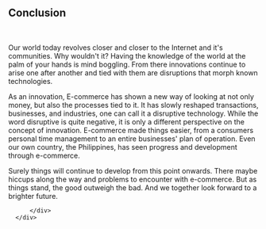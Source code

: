<section class="no-padding" id="sources">
         <aside class="bg-dark">
      <div class="container text-center">
          <div class="call-to-action">
              <h2>Conclusion</h2>
                <br>
<p>Our world today revolves closer and closer to the Internet and it's communities. Why wouldn't it? Having the knowledge of the world at the palm of your hands is mind boggling. From there innovations continue to arise one after another and tied with them are disruptions that morph known technologies.
				  
<p>As an innovation, E-commerce has shown a new way of looking at not only money, but also the processes tied to it. It has slowly reshaped transactions, businesses, and industries, one can call it a disruptive technology. While the word disruptive is quite negative, it is only a different perspective on the concept of innovation. E-commerce made things easier, from a consumers personal time management to an entire businesses' plan of operation. Even our own country, the Philippines, has seen progress and development through e-commerce.</p>
			  
<p>Surely things will continue to develop from this point onwards. There maybe hiccups along the way and problems to encounter with e-commerce. But as things stand, the good outweigh the bad. And we together look forward to a brighter future.</p> 
              
          </div>
      </div>
  </aside>

</section>

